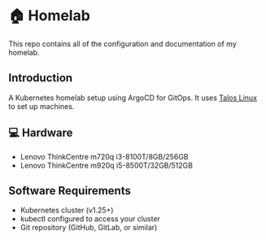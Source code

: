 # 🏠 Homelab

This repo contains all of the configuration and documentation of my homelab.


## Introduction
A Kubernetes homelab setup using ArgoCD for GitOps. It uses [Talos Linux](https://www.talos.dev/) to set up machines.

## 💻 Hardware

- Lenovo ThinkCentre m720q i3-8100T/8GB/256GB
- Lenovo ThinkCentre m920q i5-8500T/32GB/512GB

## Software Requirements
- Kubernetes cluster (v1.25+)
- kubectl configured to access your cluster
- Git repository (GitHub, GitLab, or similar)